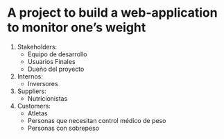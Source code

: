 # A project to build a web-application to monitor one’s weight

1. Stakeholders: 
    - Equipo de desarrollo
    - Usuarios Finales
    - Dueño del proyecto
2. Internos: 
    - Inversores
3. Suppliers:
    - Nutricionistas
4. Customers:
    - Atletas
    - Personas que necesitan control médico de peso
    - Personas con sobrepeso
